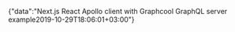 {"data":"Next.js React Apollo client with Graphcool GraphQL server example2019-10-29T18:06:01+03:00"}

